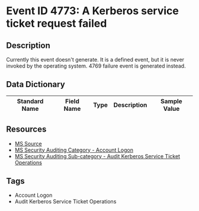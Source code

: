 # Event ID 4773: A Kerberos service ticket request failed

## Description
Currently this event doesn't generate. It is a defined event, but it is never invoked by the operating system. 4769 failure event is generated instead.

## Data Dictionary
|Standard Name|Field Name|Type|Description|Sample Value|
|---|---|---|---|---|

## Resources
* [MS Source](https://github.com/MicrosoftDocs/windows-itpro-docs/blob/master/windows/security/threat-protection/auditing/event-4773.md)
* [MS Security Auditing Category - Account Logon](https://docs.microsoft.com/en-us/windows/security/threat-protection/auditing/advanced-security-audit-policy-settings#account-logon)
* [MS Security Auditing Sub-category - Audit Kerberos Service Ticket Operations](https://github.com/MicrosoftDocs/windows-itpro-docs/tree/master/windows/security/threat-protection/auditing/audit-kerberos-service-ticket-operations.md)

## Tags
* Account Logon
* Audit Kerberos Service Ticket Operations